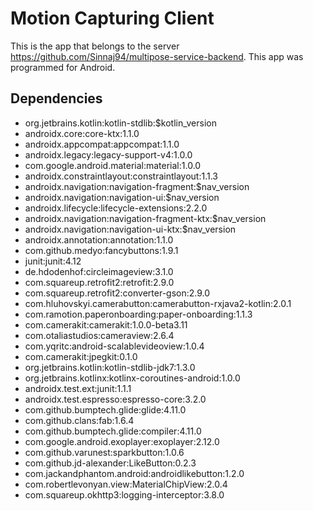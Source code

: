 # Motion Capturing Client
This is the app that belongs to the server https://github.com/Sinnaj94/multipose-service-backend.
This app was programmed for Android.
## Dependencies
- org.jetbrains.kotlin:kotlin-stdlib:$kotlin_version
- androidx.core:core-ktx:1.1.0
- androidx.appcompat:appcompat:1.1.0
- androidx.legacy:legacy-support-v4:1.0.0
- com.google.android.material:material:1.0.0
- androidx.constraintlayout:constraintlayout:1.1.3
- androidx.navigation:navigation-fragment:$nav_version
- androidx.navigation:navigation-ui:$nav_version
- androidx.lifecycle:lifecycle-extensions:2.2.0
- androidx.navigation:navigation-fragment-ktx:$nav_version
- androidx.navigation:navigation-ui-ktx:$nav_version
- androidx.annotation:annotation:1.1.0
- com.github.medyo:fancybuttons:1.9.1
- junit:junit:4.12
- de.hdodenhof:circleimageview:3.1.0
- com.squareup.retrofit2:retrofit:2.9.0
- com.squareup.retrofit2:converter-gson:2.9.0
- com.hluhovskyi.camerabutton:camerabutton-rxjava2-kotlin:2.0.1
- com.ramotion.paperonboarding:paper-onboarding:1.1.3
- com.camerakit:camerakit:1.0.0-beta3.11
- com.otaliastudios:cameraview:2.6.4
- com.yqritc:android-scalablevideoview:1.0.4
- com.camerakit:jpegkit:0.1.0
- org.jetbrains.kotlin:kotlin-stdlib-jdk7:1.3.0
- org.jetbrains.kotlinx:kotlinx-coroutines-android:1.0.0
- androidx.test.ext:junit:1.1.1
- androidx.test.espresso:espresso-core:3.2.0
- com.github.bumptech.glide:glide:4.11.0
- com.github.clans:fab:1.6.4
- com.github.bumptech.glide:compiler:4.11.0
- com.google.android.exoplayer:exoplayer:2.12.0
- com.github.varunest:sparkbutton:1.0.6
- com.github.jd-alexander:LikeButton:0.2.3
- com.jackandphantom.android:androidlikebutton:1.2.0
- com.robertlevonyan.view:MaterialChipView:2.0.4
- com.squareup.okhttp3:logging-interceptor:3.8.0
